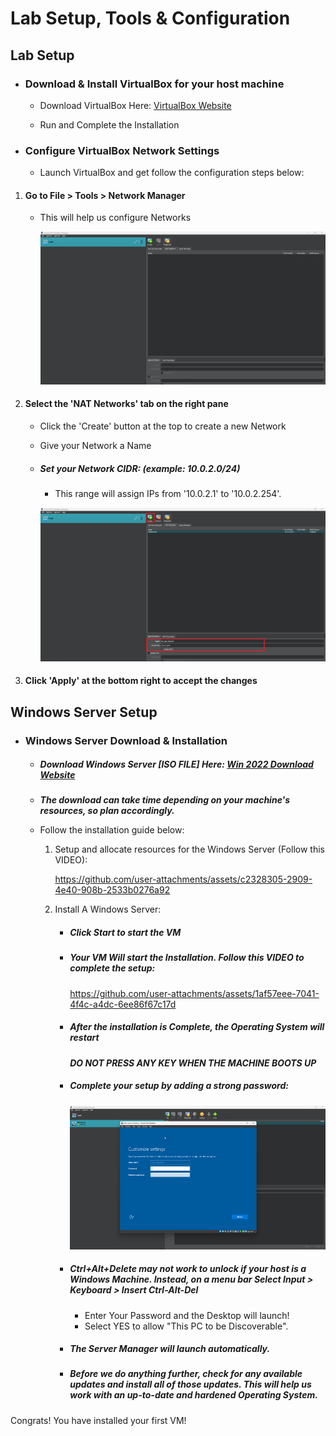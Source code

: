 # Lab Setup, Tools & Configuration

## Lab Setup

* ### Download & Install VirtualBox for your host machine
    - Download VirtualBox Here: <a href="https://www.virtualbox.org/wiki/Downloads" target="_blank">VirtualBox Website</a>

    - Run and Complete the Installation

* ### Configure VirtualBox Network Settings
    - Launch VirtualBox and get follow the configuration steps below:

1. #### Go to File > Tools > Network Manager
    - This will help us configure Networks

        ![Network Manager Img](../images/Nat.png)

2. #### Select the 'NAT Networks' tab on the right pane
    - Click the 'Create' button at the top to create a new Network

    - Give your Network a Name

    - ##### Set your Network CIDR: (example: 10.0.2.0/24)
        - This range will assign IPs from '10.0.2.1' to '10.0.2.254'.
    
        ![VirtualBox IP Setup](../images/VB_IP.png)

3. #### Click 'Apply' at the bottom right to accept the changes


## Windows Server Setup

* ### Windows Server Download & Installation
    - ##### Download Windows Server [ISO FILE] Here: [Win 2022 Download Website](https://info.microsoft.com/ww-landing-windows-server-2022.html)

    - ***The download can take time depending on your machine's resources, so plan accordingly.***

    - Follow the installation guide below: 

        1. Setup and allocate resources for the Windows Server (Follow this VIDEO):

            https://github.com/user-attachments/assets/c2328305-2909-4e40-908b-2533b0276a92
        
        2. Install A Windows Server:
            - ##### Click Start to start the VM
            - ##### Your VM Will start the Installation. Follow this VIDEO to complete the setup:

                https://github.com/user-attachments/assets/1af57eee-7041-4f4c-a4dc-6ee86f67c17d
            

            - ##### After the installation is Complete, the Operating System will restart
               ***DO NOT PRESS ANY KEY WHEN THE MACHINE BOOTS UP***

            - ##### Complete your setup by adding a strong password:
                 
                ![Enter Password for your Server](../images/Password.png)

            - ##### Ctrl+Alt+Delete may not work to unlock if your host is a Windows Machine. Instead, on a menu bar ***Select Input > Keyboard > Insert Ctrl-Alt-Del***
                - Enter Your Password and the Desktop will launch!
                - Select YES to allow "This PC to be Discoverable".

            - ##### The Server Manager will launch automatically.
            - ##### Before we do anything further, check for any available updates and install all of those updates. This will help us work with an up-to-date and hardened Operating System.

Congrats! You have installed your first VM!
            
            
